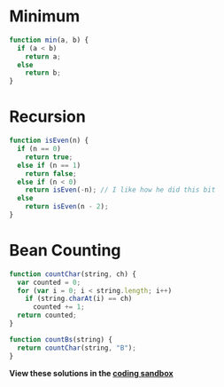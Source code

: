 # Minimum

```javascript
function min(a, b) {
  if (a < b)
    return a;
  else
    return b;
}
```

# Recursion
```javascript
function isEven(n) {
  if (n == 0)
    return true;
  else if (n == 1)
    return false;
  else if (n < 0)
    return isEven(-n); // I like how he did this bit
  else
    return isEven(n - 2);
}
```

# Bean Counting
```javascript
function countChar(string, ch) {
  var counted = 0;
  for (var i = 0; i < string.length; i++)
    if (string.charAt(i) == ch)
      counted += 1;
  return counted;
}

function countBs(string) {
  return countChar(string, "B");
}
```
**View these solutions in the [coding sandbox](http://eloquentjavascript.net/code/)**